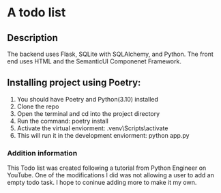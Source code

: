# A todo list
## Description
The backend uses Flask, SQLite with SQLAlchemy, and Python. The front end uses HTML and the SemanticUI Componenet Framework. 

## Installing project using Poetry:
1. You should have Poetry and Python(3.10) installed  
2. Clone the repo
3. Open the terminal and cd into the project directory
4. Run the command: poetry install 
5. Activate the virtual enviorment: .venv\Scripts\activate
6. This will run it in the development enviorment: python app.py

### Addition information
This Todo list was created following a tutorial from Python Engineer on YouTube.
One of the modifications I did was not allowing a user to add an empty todo task.
I hope to coninue adding more to make it my own.
